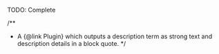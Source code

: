 TODO: Complete

/**
 * A {@link Plugin} which outputs a description term as strong text and description details in a block quote.
 */
